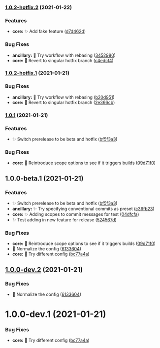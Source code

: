 ### [1.0.2-hotfix.2](https://github.com/Jack-Barry/pipelines-javascript/compare/v1.0.2-hotfix.1...v1.0.2-hotfix.2) (2021-01-22)


### Features

* **core:** ✨  Add fake feature ([d7d462d](https://github.com/Jack-Barry/pipelines-javascript/commit/d7d462d70001ae54bacec9f23e3d455fc72d6255))


### Bug Fixes

* **ancillary:** 🐛  Try workflow with rebasing ([3452980](https://github.com/Jack-Barry/pipelines-javascript/commit/345298009b5e1dbf729ad9f5e554d4ca137cd792))
* **core:** 🐛  Revert to singular hotfix branch ([c4edcf4](https://github.com/Jack-Barry/pipelines-javascript/commit/c4edcf48d5af070289684784f5d8095e7abbb02c))

### [1.0.2-hotfix.1](https://github.com/Jack-Barry/pipelines-javascript/compare/v1.0.1...v1.0.2-hotfix.1) (2021-01-21)


### Bug Fixes

* **ancillary:** 🐛  Try workflow with rebasing ([b20d951](https://github.com/Jack-Barry/pipelines-javascript/commit/b20d951513a3e34e90958102235b9ccbcfb72294))
* **core:** 🐛  Revert to singular hotfix branch ([2e366cb](https://github.com/Jack-Barry/pipelines-javascript/commit/2e366cb9b2b9c4c4380aaa854d3f86a4773aa835))

### [1.0.1](https://github.com/Jack-Barry/pipelines-javascript/compare/v1.0.0...v1.0.1) (2021-01-21)

### Features

- ✨ Switch prerelease to be beta and hotfix ([bf5f3a3](https://github.com/Jack-Barry/pipelines-javascript/commit/bf5f3a3715160c236ad845bc9ca08e4f26efd83d))

### Bug Fixes

- **core:** 🐛 Reintroduce scope options to see if it triggers builds ([09d71f0](https://github.com/Jack-Barry/pipelines-javascript/commit/09d71f02696f7dc68a67ffff77ed569a4799de55))

## 1.0.0-beta.1 (2021-01-21)

### Features

- ✨ Switch prerelease to be beta and hotfix ([bf5f3a3](https://github.com/Jack-Barry/pipelines-javascript/commit/bf5f3a3715160c236ad845bc9ca08e4f26efd83d))
- **ancillary:** ✨ Try specifying conventional commits as preset ([c36fb23](https://github.com/Jack-Barry/pipelines-javascript/commit/c36fb2330b032b7297c7da1e7e4de437be8c45a3))
- **core:** ✨ Adding scopes to commit messages for test ([04dfcfa](https://github.com/Jack-Barry/pipelines-javascript/commit/04dfcfae77d86d74d55d03d468df284e04277aae))
- ✨ Test adding in new feature for release ([524567d](https://github.com/Jack-Barry/pipelines-javascript/commit/524567d76cfec8d24a6f1725fd15b7a29829ad14))

### Bug Fixes

- **core:** 🐛 Reintroduce scope options to see if it triggers builds ([09d71f0](https://github.com/Jack-Barry/pipelines-javascript/commit/09d71f02696f7dc68a67ffff77ed569a4799de55))
- 🐛 Normalize the config ([6133604](https://github.com/Jack-Barry/pipelines-javascript/commit/6133604ee262110f4006cd6cdda24d226fb8f32d))
- **core:** 🐛 Try different config ([bc77a4a](https://github.com/Jack-Barry/pipelines-javascript/commit/bc77a4a3faffc5dbb50c470be7c4b16fe3ac63c6))

## [1.0.0-dev.2](https://github.com/Jack-Barry/pipelines-javascript/compare/v1.0.0-dev.1...v1.0.0-dev.2) (2021-01-21)

### Bug Fixes

- 🐛 Normalize the config ([6133604](https://github.com/Jack-Barry/pipelines-javascript/commit/6133604ee262110f4006cd6cdda24d226fb8f32d))

# 1.0.0-dev.1 (2021-01-21)

### Bug Fixes

- **core:** 🐛 Try different config ([bc77a4a](https://github.com/Jack-Barry/pipelines-javascript/commit/bc77a4a3faffc5dbb50c470be7c4b16fe3ac63c6))
